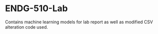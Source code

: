 # ENDG-510-Lab
Contains machine learning models for lab report as well as modified CSV alteration code used.
